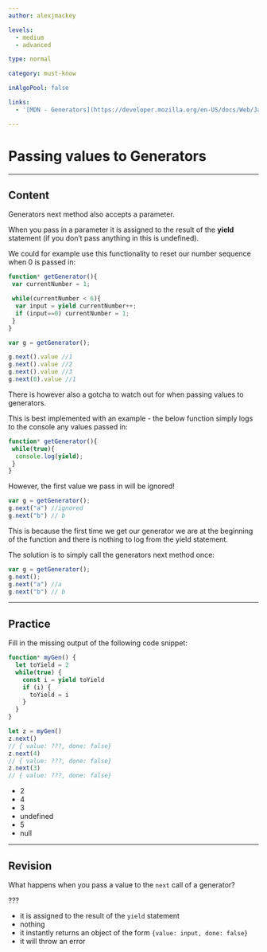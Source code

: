 ```yaml
---
author: alexjmackey

levels:
  - medium
  - advanced

type: normal

category: must-know

inAlgoPool: false

links:
  - '[MDN - Generators](https://developer.mozilla.org/en-US/docs/Web/JavaScript/Reference/Global_Objects/Generator){website}'

---
```

# Passing values to Generators

---
## Content

Generators next method also accepts a parameter.

When you pass in a parameter it is assigned to the result of the **yield** statement (if you don’t pass anything in this is undefined).

We could for example use this functionality to reset our number sequence when 0 is passed in:

```javascript
function* getGenerator(){
 var currentNumber = 1;

 while(currentNumber < 6){
  var input = yield currentNumber++;
  if (input==0) currentNumber = 1;
 }
}

var g = getGenerator();

g.next().value //1
g.next().value //2
g.next().value //3
g.next(0).value //1
```

There is however also a gotcha to watch out for when passing values to generators.

This is best implemented with an example - the below function simply logs to the console any values passed in:

```javascript
function* getGenerator(){
 while(true){
  console.log(yield);
 }
}
```

However, the first value we pass in will be ignored!

```javascript
var g = getGenerator();
g.next("a") //ignored
g.next("b") // b
```

This is because the first time we get our generator we are at the beginning of the function and there is nothing to log from the yield statement.

The solution is to simply call the generators next method once:

```javascript
var g = getGenerator();
g.next();
g.next("a") //a
g.next("b") // b
```

---
## Practice

Fill in the missing output of the following code snippet:

```javascript
function* myGen() {
  let toYield = 2
  while(true) {
    const i = yield toYield
    if (i) {
      toYield = i
    }
  }
}

let z = myGen()
z.next()
// { value: ???, done: false}
z.next(4)
// { value: ???, done: false}
z.next(3)
// { value: ???, done: false}
```

* 2
* 4
* 3
* undefined
* 5
* null

---
## Revision

What happens when you pass a value to the `next` call of a generator?

???

* it is assigned to the result of the `yield` statement
* nothing
* it instantly returns an object of the form `{value: input, done: false}`
* it will throw an error